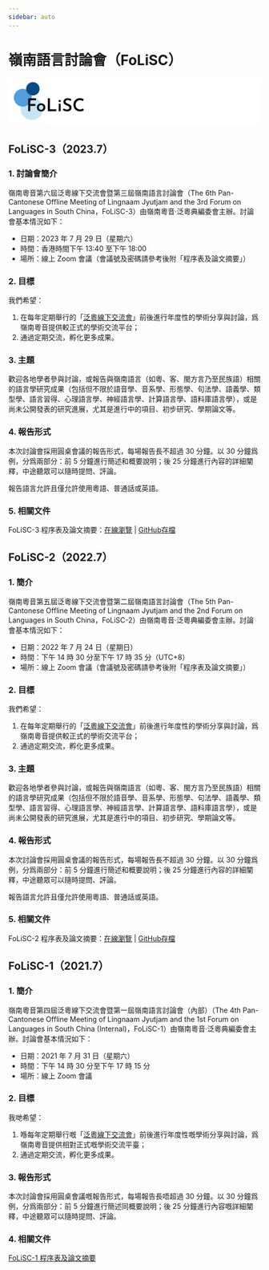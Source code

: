 ```yaml
---
sidebar: auto
---
```


# 嶺南語言討論會（FoLiSC）

![FoLiSC](./folisc_logo.png)

## FoLiSC-3（2023.7）

### 1. 討論會簡介

嶺南粵音第六屆泛粵線下交流會暨第三屆嶺南語言討論會（The 6th Pan-Cantonese Offline Meeting of Lingnaam Jyutjam and the 3rd Forum on Languages in South China，FoLiSC-3）由嶺南粵音·泛粵典編委會主辦。討論會基本情況如下：

- 日期：2023 年 7 月 29 日（星期六）
- 時間：香港時間下午 13:40 至下午 18:00
- 場所：線上 Zoom 會議（會議號及密碼請參考後附「程序表及論文摘要」）

### 2. 目標

我們希望：

1. 在每年定期舉行的「[泛粵線下交流會](/pan-cantonese-offline-meeting/)」前後進行年度性的學術分享與討論，爲嶺南粵音提供較正式的學術交流平台；
2. 通過定期交流，孵化更多成果。

### 3. 主題

歡迎各地學者參與討論，或報告與嶺南語言（如粵、客、閩方言乃至民族語）相關的語言學研究成果（包括但不限於語音學、音系學、形態學、句法學、語義學、類型學、語言習得、心理語言學、神經語言學、計算語言學、語料庫語言學），或是尚未公開發表的研究進展，尤其是進行中的項目、初步研究、學期論文等。

### 4. 報告形式

本次討論會採用圓桌會議的報告形式，每場報告長不超過 30 分鐘。以 30 分鐘爲例，分爲兩部分：前 5 分鐘進行簡述和概要說明；後 25 分鐘進行內容的詳細闡釋，中途聽眾可以隨時提問、評論。

報告語言允許且僅允許使用粵語、普通話或英語。

### 5. 相關文件

FoLiSC-3 程序表及論文摘要：[在線瀏覽](https://kdocs.cn/l/cjboPubY84EQ) | [GitHub存檔](https://github.com/JyutdictEB/FoLiSC-Docs/raw/main/FoLiSC-3/FoLiSC-3_Program_and_Abstracts.pdf)

## FoLiSC-2（2022.7）

### 1. 簡介

嶺南粵音第五屆泛粵線下交流會暨第二屆嶺南語言討論會（The 5th Pan-Cantonese Offline Meeting of Lingnaam Jyutjam and the 2nd Forum on Languages in South China，FoLiSC-2）由嶺南粵音·泛粵典編委會主辦。討論會基本情況如下：

- 日期：2022 年 7 月 24 日（星期日）
- 時間：下午 14 時 30 分至下午 17 時 35 分（UTC+8）
- 場所：線上 Zoom 會議（會議號及密碼請參考後附「程序表及論文摘要」）

### 2. 目標

我們希望：

1. 在每年定期舉行的「[泛粵線下交流會](/pan-cantonese-offline-meeting/)」前後進行年度性的學術分享與討論，爲嶺南粵音提供較正式的學術交流平台；
2. 通過定期交流，孵化更多成果。

### 3. 主題

歡迎各地學者參與討論，或報告與嶺南語言（如粵、客、閩方言乃至民族語）相關的語言學研究成果（包括但不限於語音學、音系學、形態學、句法學、語義學、類型學、語言習得、心理語言學、神經語言學、計算語言學、語料庫語言學），或是尚未公開發表的研究進展，尤其是進行中的項目、初步研究、學期論文等。

### 4. 報告形式

本次討論會採用圓桌會議的報告形式，每場報告長不超過 30 分鐘。以 30 分鐘爲例，分爲兩部分：前 5 分鐘進行簡述和概要說明；後 25 分鐘進行內容的詳細闡釋，中途聽眾可以隨時提問、評論。

報告語言允許且僅允許使用粵語、普通話或英語。

### 5. 相關文件

FoLiSC-2 程序表及論文摘要：[在線瀏覽](https://www.kdocs.cn/l/ckkSaTmWZTCw) | [GitHub存檔](https://github.com/JyutdictEB/FoLiSC-Docs/raw/main/FoLiSC-2/FoLiSC-2_Program_and_Abstracts.pdf)

## FoLiSC-1（2021.7）

### 1. 簡介

嶺南粵音第四屆泛粵線下交流會暨第一屆嶺南語言討論會（內部）（The 4th Pan-Cantonese Offline Meeting of Lingnaam Jyutjam and the 1st Forum on Languages in South China (Internal)，FoLiSC-1）由嶺南粵音·泛粵典編委會主辦。討論會基本情況如下：

- 日期：2021 年 7 月 31 日（星期六）
- 時間：下午 14 時 30 分至下午 17 時 15 分
- 場所：線上 Zoom 會議

### 2. 目標

我哋希望：

1. 喺每年定期舉行嘅「[泛粵線下交流會](/pan-cantonese-offline-meeting/)」前後進行年度性嘅學術分享與討論，爲嶺南粵音提供相對正式嘅學術交流平臺；
2. 通過定期交流，孵化更多成果。

### 3. 報告形式

本次討論會採用圓桌會議嘅報告形式，每場報告長唔超過 30 分鐘。以 30 分鐘爲例，分爲兩部分：前 5 分鐘進行簡述同概要說明；後 25 分鐘進行內容嘅詳細闡釋，中途聽眾可以隨時提問、評論。

### 4. 相關文件

[FoLiSC-1 程序表及論文摘要](https://github.com/JyutdictEB/FoLiSC-Docs/raw/main/FoLiSC-1/FoLiSC-1_Program_and_Abstracts.pdf)
